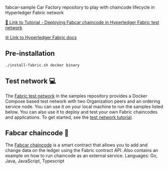 fabcar-sample
Car Factory repository to play with chaincode lifecycle in Hyperledger Fabric network

[🚀 Link to Tutorial - Deploying Fabcar chaincode in Hyperledger Fabric test network](https://diegoescalonaro.notion.site/Deploying-fabcar-chaincode-in-Hyperledger-Fabric-test-network-aec1a348ef6041c290886d86e516d23e)

[🌐 Link to Hyperledger Fabric docs](https://hyperledger-fabric.readthedocs.io/en/latest/index.html)


## Pre-installation

````
./install-fabric.sh docker binary
````

## Test network 💻

The [Fabric test network](test-network) in the samples repository provides a Docker Compose based test network with two
Organization peers and an ordering service node. You can use it on your local machine to run the samples listed below.
You can also use it to deploy and test your own Fabric chaincodes and applications. To get started, see
the [test network tutorial](https://hyperledger-fabric.readthedocs.io/en/latest/test_network.html).


## Fabcar chaincode 🚗

The [Fabcar chaincode](chaincode/fabcar) is a smart contract that allows you to add and change data on the ledger using the Fabric contract API. Also contains an example on how to run chaincode as an external service. Languages: Go, Java, JavaScript, Typescript 
